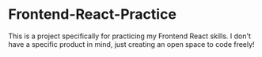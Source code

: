 # Frontend-React-Practice
This is a project specifically for practicing my Frontend React skills. I don't have a specific product in mind, just creating an open space to code freely!
